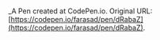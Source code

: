 # 
 _A Pen created at CodePen.io. Original URL: [https://codepen.io/farasad/pen/dRabaZ](https://codepen.io/farasad/pen/dRabaZ).

 